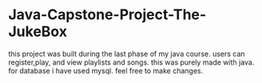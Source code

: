# Java-Capstone-Project-The-JukeBox
this project was built during the last phase of my java course. users can register,play, and view playlists and songs. this was purely made with java. for database i have used mysql. feel free to make changes.
